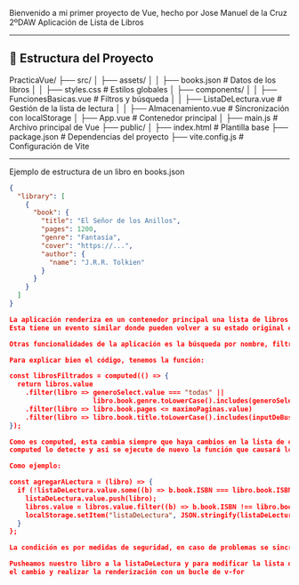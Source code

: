 Bienvenido a mi primer proyecto de Vue, hecho por Jose Manuel de la Cruz 2ºDAW
Aplicación de Lista de Libros

---

## 📂 Estructura del Proyecto

PracticaVue/
├── src/
│   ├── assets/
│   │   ├── books.json        # Datos de los libros
│   │   ├── styles.css        # Estilos globales
│   ├── components/
│   │   ├── FuncionesBasicas.vue  # Filtros y búsqueda
│   │   ├── ListaDeLectura.vue    # Gestión de la lista de lectura
│   │   ├── Almacenamiento.vue    # Sincronización con localStorage
│   ├── App.vue                # Contenedor principal 
│   ├── main.js                # Archivo principal de Vue
├── public/
│   ├── index.html             # Plantilla base
├── package.json               # Dependencias del proyecto
├── vite.config.js             # Configuración de Vite

---


Ejemplo de estructura de un libro en books.json

```json
{
  "library": [
    {
      "book": {
        "title": "El Señor de los Anillos",
        "pages": 1200,
        "genre": "Fantasía",
        "cover": "https://...",
        "author": {
          "name": "J.R.R. Tolkien"
        }
      }
    }
  ]
}

La aplicación renderiza en un contenedor principal una lista de libros junto con su portadas, donde, con un evento de clic, podemos moverlas a otro contenedor de lista de lectura;
Esta tiene un evento similar donde pueden volver a su estado original en la lista de libros de contenedores sin conflicto de género o páginas.

Otras funcionalidades de la aplicación es la búsqueda por nombre, filtro de páginas, filtro de género, y un contador que muestra el total de libros disponibles según la lista de libros que se enseña al usuario.

Para explicar bien el código, tenemos la función:

const librosFiltrados = computed(() => {
  return libros.value
    .filter(libro => generoSelect.value === "todas" || 
                     libro.book.genre.toLowerCase().includes(generoSelect.value.toLowerCase()))
    .filter(libro => libro.book.pages <= maximoPaginas.value)
    .filter(libro => libro.book.title.toLowerCase().includes(inputDeBusqueda.value.toLowerCase()));
});

Como es computed, esta cambia siempre que haya cambios en la lista de datos de libros.value.. de esta manera, cuando agregamos o movemos libros de lista en lista, nuestro objetivo es manipular libros.value para que
computed lo detecte y así se ejecute de nuevo la función que causará los cambios esperados por el usuario en la renderización de la lista.

Como ejemplo:

const agregarALectura = (libro) => {
  if (!listaDeLectura.value.some((b) => b.book.ISBN === libro.book.ISBN)) {
    listaDeLectura.value.push(libro);
    libros.value = libros.value.filter((b) => b.book.ISBN !== libro.book.ISBN);
    localStorage.setItem("listaDeLectura", JSON.stringify(listaDeLectura.value));  
  }
};

La condición es por medidas de seguridad, en caso de problemas se sincronización entre nuestra sesión y el localStorage. 

Pusheamos nuestro libro a la listaDeLectura y para modificar la lista de libros, hacemos un filtro inverso para devolver todos los libros menos en que acabamos de añadir a la otra lista. Ahora nuestro computed será capaz de detectar
el cambio y realizar la renderización con un bucle de v-for

















